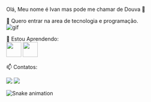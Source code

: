Olá, Meu nome é Ivan mas pode me chamar de Douva 👋

🔭 Quero entrar na area de tecnologia e programação.<br/>  ![gif](https://github.com/Douvak/Douvak/assets/152095855/411654ca-3014-4e05-9e86-a06f19a9acef)


🌱 Estou Aprendendo: <br/>  <img src="https://cdn.jsdelivr.net/gh/devicons/devicon/icons/python/python-original.svg" width="40" height="40" /> 
            <img src="https://cdn.jsdelivr.net/gh/devicons/devicon/icons/git/git-original.svg" width="40" height="40" />
          

📫 Contatos:

<div>
<a href="https://www.instagram.com/ivanmvicente?igshid=OGQ5ZDc2ODk2ZA%3D%3D" target="_blank"><img loading="lazy" src="https://img.shields.io/badge/-Instagram-%23E4405F?style=for-the-badge&logo=instagram&logoColor=white" target="_blank"></a>
<a href="https://www.linkedin.com/in/ivan-vicente-a5924a215/?utm_source=share&utm_campaign=share_via&utm_content=profile&utm_medium=android_app" target="_blank"><img loading="lazy" src="https://img.shields.io/badge/-LinkedIn-%230077B5?style=for-the-badge&logo=linkedin&logoColor=white" target="_blank"></a>   
</div>



![Snake animation](https://github.com/Douvak/Douvak/blob/output/github-contribution-grid-snake.svg)


